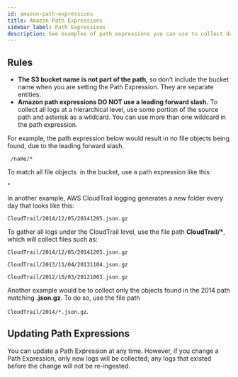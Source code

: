 ```yaml
---
id: amazon-path-expressions
title: Amazon Path Expressions
sidebar_label: Path Expressions
description: See examples of path expressions you can use to collect data from Amazon Sources.
---
```


## Rules

* **The S3 bucket name is not part of the path**, so don’t include the bucket name when you are setting the Path Expression. They are separate entities.
* **Amazon path expressions DO NOT use a leading forward slash.** To collect all logs at a hierarchical level, use some portion of the source path and asterisk as a wildcard. You can use more than one wildcard in the path expression.

For example, the path expression below would result in no file objects being found, due to the leading forward slash.

` /name/* `

To match all file objects  in the bucket, use a path expression like this:  

`*`

In another example, AWS CloudTrail logging generates a new folder every day that looks like this:

`CloudTrail/2014/12/05/20141205.json.gz`

To gather all logs under the CloudTrail level, use the file path **CloudTrail/\***, which will collect files such as:

`CloudTrail/2014/12/05/20141205.json.gz`

`CloudTrail/2013/11/04/20131104.json.gz`

`CloudTrail/2012/10/03/20121003.json.gz`

Another example would be to collect only the objects found in the 2014 path matching **.json.gz**. To do so, use the file path

`CloudTrail/2014/*.json.gz`.

## Updating Path Expressions

You can update a Path Expression at any time. However, if you change a Path Expression, only new logs will be collected; any logs that existed before the change will not be re-ingested.
